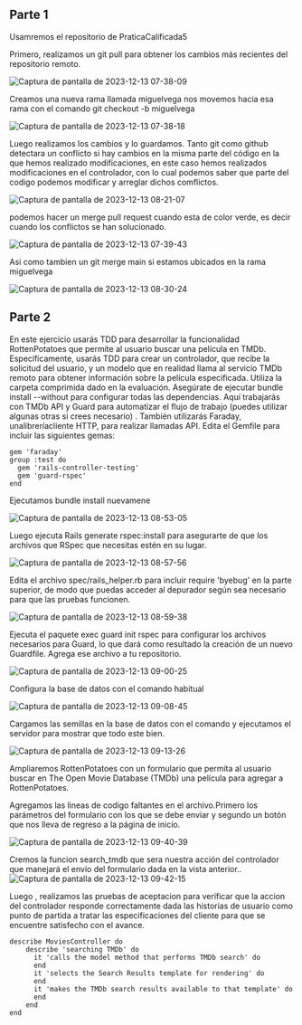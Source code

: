 ## Parte 1 

Usamremos el repositorio de PraticaCalificada5

Primero, realizamos un git pull para obtener los cambios más recientes del repositorio remoto.

![Captura de pantalla de 2023-12-13 07-38-09](https://github.com/miguelvega/ExamenFinal-CC3S2/assets/124398378/e5116743-57c9-4b9d-b9cd-9cb2666bd18c)

Creamos una nueva rama llamada miguelvega nos movemos hacia esa rama con el comando git checkout -b miguelvega 

![Captura de pantalla de 2023-12-13 07-38-18](https://github.com/miguelvega/ExamenFinal-CC3S2/assets/124398378/1096f363-023d-465e-9d3f-a35660e1dcd9)

Luego realizamos los cambios y lo guardamos.
Tanto git como github detectara un conflicto si hay cambios en la misma parte del código en la que hemos realizado modificaciones, en este caso
hemos realizados modificaciones en el controlador, con lo cual podemos saber que parte del codigo podemos modificar y arreglar dichos comflictos.


![Captura de pantalla de 2023-12-13 08-21-07](https://github.com/miguelvega/ExamenFinal-CC3S2/assets/124398378/7a05ef94-f97a-414a-b905-336efae74596)


podemos hacer un merge pull request cuando esta de color verde, es decir cuando los conflictos se han solucionado.


![Captura de pantalla de 2023-12-13 07-39-43](https://github.com/miguelvega/ExamenFinal-CC3S2/assets/124398378/479afcd3-e961-494e-b245-9e4417391fc5)

Asi como tambien un git merge main si estamos ubicados en la rama miguelvega 


![Captura de pantalla de 2023-12-13 08-30-24](https://github.com/miguelvega/ExamenFinal-CC3S2/assets/124398378/3267d236-85c9-4eea-80ce-45bc2583b1a2)


## Parte 2

En  este ejercicio usarás TDD para desarrollar la funcionalidad RottenPotatoes que permite al usuario buscar una película en TMDb. Específicamente, usarás TDD para crear un controlador, que recibe la solicitud del usuario, y un modelo que en realidad llama al servicio TMDb remoto para obtener información sobre la película especificada.
Utiliza la carpeta comprimida dado en la evaluación. 
Asegúrate de ejecutar bundle install --without para configurar todas las dependencias. Aquí trabajarás con TMDb API y Guard para automatizar el flujo de trabajo (puedes utilizar algunas otras si crees necesario) . También utilizarás Faraday, unalibreríacliente HTTP, para realizar llamadas API. Edita el Gemfile para incluir las siguientes gemas:

```
gem 'faraday'  
group :test do
  gem 'rails-controller-testing'
  gem 'guard-rspec'                 
end

```

Ejecutamos bundle install nuevamene

 ![Captura de pantalla de 2023-12-13 08-53-05](https://github.com/miguelvega/ExamenFinal-CC3S2/assets/124398378/c8814240-3d0f-4082-9826-d7075bcf1f19)

Luego ejecuta Rails generate rspec:install para asegurarte de que los archivos que RSpec que necesitas estén en su lugar.

![Captura de pantalla de 2023-12-13 08-57-56](https://github.com/miguelvega/ExamenFinal-CC3S2/assets/124398378/eaa751fd-997a-4e1f-8eaf-27f7f4273520)

Edita el archivo spec/rails_helper.rb para incluir require 'byebug' en la parte superior, de modo que puedas acceder al depurador según sea necesario para que las pruebas funcionen.

![Captura de pantalla de 2023-12-13 08-59-38](https://github.com/miguelvega/ExamenFinal-CC3S2/assets/124398378/bfa74963-e04b-44fd-8dfd-a7fc69689068)

Ejecuta el paquete exec guard init rspec para configurar los archivos necesarios para Guard, lo que dará como resultado la creación de un nuevo Guardfile. Agrega ese archivo a tu repositorio.

![Captura de pantalla de 2023-12-13 09-00-25](https://github.com/miguelvega/ExamenFinal-CC3S2/assets/124398378/2df63d50-84a8-46d0-8714-dab851547d4b)

Configura la base de datos con el comando habitual 

![Captura de pantalla de 2023-12-13 09-08-45](https://github.com/miguelvega/ExamenFinal-CC3S2/assets/124398378/18ed5c79-6b3b-4a70-910d-d396b7d448ef)

Cargamos las semillas en la base de datos con el comando y ejecutamos el servidor para mostrar que todo este bien.


![Captura de pantalla de 2023-12-13 09-13-26](https://github.com/miguelvega/ExamenFinal-CC3S2/assets/124398378/89e34d05-2c8e-46e2-80a4-81e530912a53)

Ampliaremos RottenPotatoes con un formulario que permita al usuario buscar en The Open Movie Database (TMDb) una película para agregar a RottenPotatoes.

Agregamos las lineas de codigo faltantes en el archivo.Primero los parámetros del formulario con los que se debe enviar y segundo un botón que nos lleva de regreso a la página de inicio.

![Captura de pantalla de 2023-12-13 09-40-39](https://github.com/miguelvega/ExamenFinal-CC3S2/assets/124398378/06b7b00a-b162-4b15-8703-855568047cc9)

Cremos la funcion search_tmdb que sera nuestra acción del controlador que manejará el envío del formulario dada en la vista anterior..
![Captura de pantalla de 2023-12-13 09-42-15](https://github.com/miguelvega/ExamenFinal-CC3S2/assets/124398378/c81a0f27-3894-4572-8825-246cd4487793)

Luego , realizamos las pruebas de aceptacion para verificar que la accion del controlador responde correctamente dada las historias de usuario
como punto de partida a tratar las especificaciones del cliente para que se encuentre satisfecho con el avance.

```
describe MoviesController do
    describe 'searching TMDb' do
      it 'calls the model method that performs TMDb search' do
      end
      it 'selects the Search Results template for rendering' do
      end
      it 'makes the TMDb search results available to that template' do
      end
    end
end

``` 
